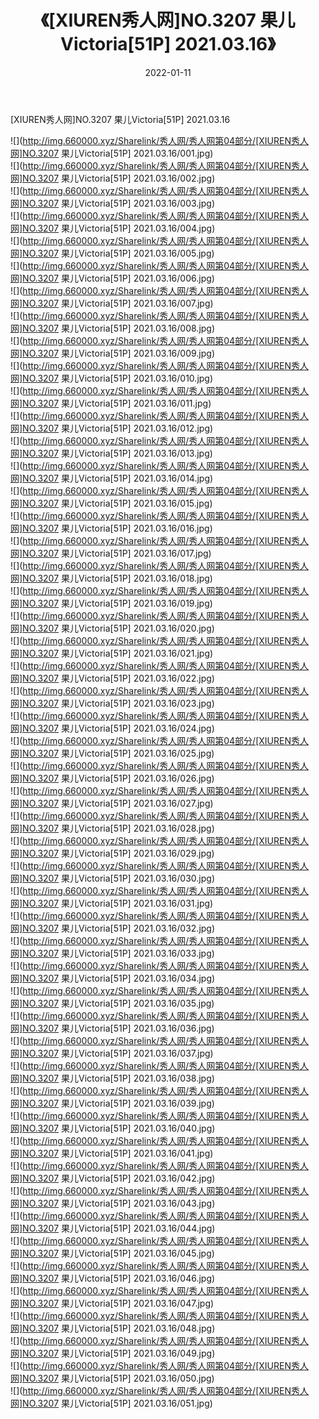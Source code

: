 ﻿---
layout: post
title:  《[XIUREN秀人网]NO.3207 果儿Victoria[51P] 2021.03.16》
date:   2022-01-11
img: http://img.660000.xyz/Sharelink/秀人网/秀人网第04部分/[XIUREN秀人网]NO.3207 果儿Victoria[51P] 2021.03.16/000.jpg
categories: [美女, 清纯, 唯美]
---

[XIUREN秀人网]NO.3207 果儿Victoria[51P] 2021.03.16

 ![](http://img.660000.xyz/Sharelink/秀人网/秀人网第04部分/[XIUREN秀人网]NO.3207 果儿Victoria[51P] 2021.03.16/001.jpg) <br>![](http://img.660000.xyz/Sharelink/秀人网/秀人网第04部分/[XIUREN秀人网]NO.3207 果儿Victoria[51P] 2021.03.16/002.jpg) <br>![](http://img.660000.xyz/Sharelink/秀人网/秀人网第04部分/[XIUREN秀人网]NO.3207 果儿Victoria[51P] 2021.03.16/003.jpg) <br>![](http://img.660000.xyz/Sharelink/秀人网/秀人网第04部分/[XIUREN秀人网]NO.3207 果儿Victoria[51P] 2021.03.16/004.jpg) <br>![](http://img.660000.xyz/Sharelink/秀人网/秀人网第04部分/[XIUREN秀人网]NO.3207 果儿Victoria[51P] 2021.03.16/005.jpg) <br>![](http://img.660000.xyz/Sharelink/秀人网/秀人网第04部分/[XIUREN秀人网]NO.3207 果儿Victoria[51P] 2021.03.16/006.jpg) <br>![](http://img.660000.xyz/Sharelink/秀人网/秀人网第04部分/[XIUREN秀人网]NO.3207 果儿Victoria[51P] 2021.03.16/007.jpg) <br>![](http://img.660000.xyz/Sharelink/秀人网/秀人网第04部分/[XIUREN秀人网]NO.3207 果儿Victoria[51P] 2021.03.16/008.jpg) <br>![](http://img.660000.xyz/Sharelink/秀人网/秀人网第04部分/[XIUREN秀人网]NO.3207 果儿Victoria[51P] 2021.03.16/009.jpg) <br>![](http://img.660000.xyz/Sharelink/秀人网/秀人网第04部分/[XIUREN秀人网]NO.3207 果儿Victoria[51P] 2021.03.16/010.jpg) <br>![](http://img.660000.xyz/Sharelink/秀人网/秀人网第04部分/[XIUREN秀人网]NO.3207 果儿Victoria[51P] 2021.03.16/011.jpg) <br>![](http://img.660000.xyz/Sharelink/秀人网/秀人网第04部分/[XIUREN秀人网]NO.3207 果儿Victoria[51P] 2021.03.16/012.jpg) <br>![](http://img.660000.xyz/Sharelink/秀人网/秀人网第04部分/[XIUREN秀人网]NO.3207 果儿Victoria[51P] 2021.03.16/013.jpg) <br>![](http://img.660000.xyz/Sharelink/秀人网/秀人网第04部分/[XIUREN秀人网]NO.3207 果儿Victoria[51P] 2021.03.16/014.jpg) <br>![](http://img.660000.xyz/Sharelink/秀人网/秀人网第04部分/[XIUREN秀人网]NO.3207 果儿Victoria[51P] 2021.03.16/015.jpg) <br>![](http://img.660000.xyz/Sharelink/秀人网/秀人网第04部分/[XIUREN秀人网]NO.3207 果儿Victoria[51P] 2021.03.16/016.jpg) <br>![](http://img.660000.xyz/Sharelink/秀人网/秀人网第04部分/[XIUREN秀人网]NO.3207 果儿Victoria[51P] 2021.03.16/017.jpg) <br>![](http://img.660000.xyz/Sharelink/秀人网/秀人网第04部分/[XIUREN秀人网]NO.3207 果儿Victoria[51P] 2021.03.16/018.jpg) <br>![](http://img.660000.xyz/Sharelink/秀人网/秀人网第04部分/[XIUREN秀人网]NO.3207 果儿Victoria[51P] 2021.03.16/019.jpg) <br>![](http://img.660000.xyz/Sharelink/秀人网/秀人网第04部分/[XIUREN秀人网]NO.3207 果儿Victoria[51P] 2021.03.16/020.jpg) <br>![](http://img.660000.xyz/Sharelink/秀人网/秀人网第04部分/[XIUREN秀人网]NO.3207 果儿Victoria[51P] 2021.03.16/021.jpg) <br>![](http://img.660000.xyz/Sharelink/秀人网/秀人网第04部分/[XIUREN秀人网]NO.3207 果儿Victoria[51P] 2021.03.16/022.jpg) <br>![](http://img.660000.xyz/Sharelink/秀人网/秀人网第04部分/[XIUREN秀人网]NO.3207 果儿Victoria[51P] 2021.03.16/023.jpg) <br>![](http://img.660000.xyz/Sharelink/秀人网/秀人网第04部分/[XIUREN秀人网]NO.3207 果儿Victoria[51P] 2021.03.16/024.jpg) <br>![](http://img.660000.xyz/Sharelink/秀人网/秀人网第04部分/[XIUREN秀人网]NO.3207 果儿Victoria[51P] 2021.03.16/025.jpg) <br>![](http://img.660000.xyz/Sharelink/秀人网/秀人网第04部分/[XIUREN秀人网]NO.3207 果儿Victoria[51P] 2021.03.16/026.jpg) <br>![](http://img.660000.xyz/Sharelink/秀人网/秀人网第04部分/[XIUREN秀人网]NO.3207 果儿Victoria[51P] 2021.03.16/027.jpg) <br>![](http://img.660000.xyz/Sharelink/秀人网/秀人网第04部分/[XIUREN秀人网]NO.3207 果儿Victoria[51P] 2021.03.16/028.jpg) <br>![](http://img.660000.xyz/Sharelink/秀人网/秀人网第04部分/[XIUREN秀人网]NO.3207 果儿Victoria[51P] 2021.03.16/029.jpg) <br>![](http://img.660000.xyz/Sharelink/秀人网/秀人网第04部分/[XIUREN秀人网]NO.3207 果儿Victoria[51P] 2021.03.16/030.jpg) <br>![](http://img.660000.xyz/Sharelink/秀人网/秀人网第04部分/[XIUREN秀人网]NO.3207 果儿Victoria[51P] 2021.03.16/031.jpg) <br>![](http://img.660000.xyz/Sharelink/秀人网/秀人网第04部分/[XIUREN秀人网]NO.3207 果儿Victoria[51P] 2021.03.16/032.jpg) <br>![](http://img.660000.xyz/Sharelink/秀人网/秀人网第04部分/[XIUREN秀人网]NO.3207 果儿Victoria[51P] 2021.03.16/033.jpg) <br>![](http://img.660000.xyz/Sharelink/秀人网/秀人网第04部分/[XIUREN秀人网]NO.3207 果儿Victoria[51P] 2021.03.16/034.jpg) <br>![](http://img.660000.xyz/Sharelink/秀人网/秀人网第04部分/[XIUREN秀人网]NO.3207 果儿Victoria[51P] 2021.03.16/035.jpg) <br>![](http://img.660000.xyz/Sharelink/秀人网/秀人网第04部分/[XIUREN秀人网]NO.3207 果儿Victoria[51P] 2021.03.16/036.jpg) <br>![](http://img.660000.xyz/Sharelink/秀人网/秀人网第04部分/[XIUREN秀人网]NO.3207 果儿Victoria[51P] 2021.03.16/037.jpg) <br>![](http://img.660000.xyz/Sharelink/秀人网/秀人网第04部分/[XIUREN秀人网]NO.3207 果儿Victoria[51P] 2021.03.16/038.jpg) <br>![](http://img.660000.xyz/Sharelink/秀人网/秀人网第04部分/[XIUREN秀人网]NO.3207 果儿Victoria[51P] 2021.03.16/039.jpg) <br>![](http://img.660000.xyz/Sharelink/秀人网/秀人网第04部分/[XIUREN秀人网]NO.3207 果儿Victoria[51P] 2021.03.16/040.jpg) <br>![](http://img.660000.xyz/Sharelink/秀人网/秀人网第04部分/[XIUREN秀人网]NO.3207 果儿Victoria[51P] 2021.03.16/041.jpg) <br>![](http://img.660000.xyz/Sharelink/秀人网/秀人网第04部分/[XIUREN秀人网]NO.3207 果儿Victoria[51P] 2021.03.16/042.jpg) <br>![](http://img.660000.xyz/Sharelink/秀人网/秀人网第04部分/[XIUREN秀人网]NO.3207 果儿Victoria[51P] 2021.03.16/043.jpg) <br>![](http://img.660000.xyz/Sharelink/秀人网/秀人网第04部分/[XIUREN秀人网]NO.3207 果儿Victoria[51P] 2021.03.16/044.jpg) <br>![](http://img.660000.xyz/Sharelink/秀人网/秀人网第04部分/[XIUREN秀人网]NO.3207 果儿Victoria[51P] 2021.03.16/045.jpg) <br>![](http://img.660000.xyz/Sharelink/秀人网/秀人网第04部分/[XIUREN秀人网]NO.3207 果儿Victoria[51P] 2021.03.16/046.jpg) <br>![](http://img.660000.xyz/Sharelink/秀人网/秀人网第04部分/[XIUREN秀人网]NO.3207 果儿Victoria[51P] 2021.03.16/047.jpg) <br>![](http://img.660000.xyz/Sharelink/秀人网/秀人网第04部分/[XIUREN秀人网]NO.3207 果儿Victoria[51P] 2021.03.16/048.jpg) <br>![](http://img.660000.xyz/Sharelink/秀人网/秀人网第04部分/[XIUREN秀人网]NO.3207 果儿Victoria[51P] 2021.03.16/049.jpg) <br>![](http://img.660000.xyz/Sharelink/秀人网/秀人网第04部分/[XIUREN秀人网]NO.3207 果儿Victoria[51P] 2021.03.16/050.jpg) <br>![](http://img.660000.xyz/Sharelink/秀人网/秀人网第04部分/[XIUREN秀人网]NO.3207 果儿Victoria[51P] 2021.03.16/051.jpg) <br>